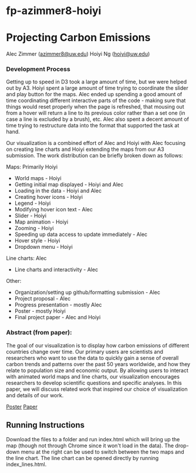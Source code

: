 # fp-azimmer8-hoiyi

# Projecting Carbon Emissions
Alec Zimmer (azimmer8@uw.edu)
Hoiyi Ng (hoiyi@uw.edu)


### Development Process
Getting up to speed in D3 took a large amount of time, but we were helped out by A3. Hoiyi spent a large amount of time trying to coordinate the slider and play button for the maps. Alec ended up spending a good amount of time coordinating different interactive parts of the code - making sure that things would reset properly when the page is refreshed, that mousing out from a hover will return a line to its previous color rather than a set one (in case a line is excluded by a brush), etc. Alec also spent a decent amount of time trying to restructure data into the format that supported the task at hand.

Our visualization is a combined effort of Alec and Hoiyi with Alec focusing on creating line charts and Hoiyi extending the maps from our A3 submission. The work distribution can be briefly broken down as follows:

Maps: Primarily Hoiyi
* World maps - Hoiyi
* Getting initial map displayed - Hoiyi and Alec
* Loading in the data - Hoiyi and Alec
* Creating hover icons - Hoiyi
* Legend - Hoiyi
* Modifying hover icon text - Alec
* Slider - Hoiyi
* Map animation - Hoiyi
* Zooming - Hoiyi
* Speeding up data access to update immediately - Alec
* Hover style - Hoiyi
* Dropdown menu - Hoiyi

Line charts: Alec
* Line charts and interactivity - Alec

Other:
* Organization/setting up github/formatting submission - Alec
* Project proposal - Alec
* Progress presentation - mostly Alec
* Poster - mostly Hoiyi
* Final project paper - Alec and Hoiyi


### Abstract (from paper):

The goal of our visualization is to display how carbon emissions of different countries change over time. Our primary users are scientists and researchers who want to use the data to quickly gain a sense of overall carbon trends and patterns over the past 50 years worldwide, and how they relate to population size and economic output. By allowing users to interact with animated world maps and line charts, our visualization encourages researchers to develop scientific questions and specific analyses. In this paper, we will discuss related work that inspired our choice of visualization and details of our work. 

[Poster](poster-azimmer8-hoiyi.pdf) [Paper](paper-azimmer8-hoiyi.pdf)

## Running Instructions
Download the files to a folder and run index.html which will bring up the map (though not through Chrome since it won't load in the data). The drop-down menu at the right can be used to switch between the two maps and the line chart. The line chart can be opened directly by running index_lines.html.
